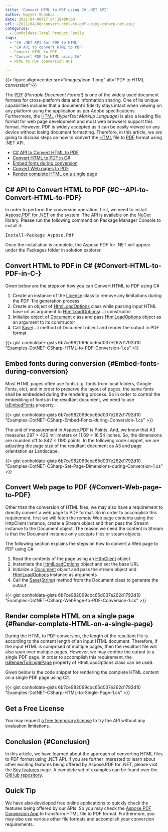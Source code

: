 ```yaml
---
title: 'Convert HTML to PDF using C# .NET API'
author: Nayyer Shahbaz
date: 2021-04-08T17:54:18+00:00
url: /2021/04/08/convert-html-to-pdf-using-csharp-net-api/
categories:
  - Conholdate.Total Product Family
tags:
  - 'C# .NET API for PDF to HTML'
  - 'C# API to convert HTML to PDF'
  - Convert HTML to PDF
  - 'Convert PDF to HTML using C#'
  - HTML to PDF conversion API

---
```



{{< figure align=center src="images/icon-1.png" alt="PDF to HTML conversion">}}
 

The [PDF][2] (_Portable Document Format_) is one of the widely used document formats for cross-platform data and information sharing. One of its unique capabilities includes that a document&#8217;s fidelity stays intact when viewing on any platform using the application as per Adobe specifications. Furthermore, the [HTML][3] (_HyperText Markup Language_) is also a leading file format for web page development and most web browsers support this format. However, PDF is widely accepted as it can be easily viewed on any device without losing document formatting. Therefore, in this article, we are going to discuss steps on how to convert the [HTML][3] file to [PDF][2] format using .NET API.

  * [C# API to Convert HTML to PDF][4]
  * [Convert HTML to PDF in C#][5]
  * [Embed fonts during conversion][6]
  * [Convert Web pages to PDF][7]
  * [Render complete HTML on a single page][8]

## C# API to Convert HTML to PDF {#C--API-to-Convert-HTML-to-PDF}

In order to perform the conversion operation, first, we need to install [Aspose.PDF for .NET][9] on the system. The API is available on the [NuGet][10] library. Please run the following command on Package Manager Console to install it:

<pre class="EnlighterJSRAW" data-enlighter-language="generic" data-enlighter-theme="" data-enlighter-highlight="" data-enlighter-linenumbers="" data-enlighter-lineoffset="" data-enlighter-title="" data-enlighter-group="">Install-Package Aspose.Pdf</pre>

Once the installation is complete, the Aspose.PDF for .NET will appear under the Packages folder in solution explorer. 

## Convert HTML to PDF in C# {#Convert-HTML-to-PDF-in-C-}

Given below are the steps on how you can Convert HTML to PDF using C#

<ol type="1">
  <li>
    Create an instance of the <a href="https://apireference.aspose.com/pdf/net/aspose.pdf/license">License</a> class to remove any limitations during the PDF `file generation process
  </li>
  <li>
    Create an object of <a href="https://apireference.aspose.com/pdf/net/aspose.pdf/htmlloadoptions">HtmlLoadOptions</a> class while passing input HTML base url as argument to <a href="https://apireference.aspose.com/pdf/net/aspose.pdf/htmlloadoptions">HtmlLoadOptions</a>(&#8230;) constructor
  </li>
  <li>
    Initialize object of <a href="https://apireference.aspose.com/pdf/net/aspose.pdf/document">Document</a> class and pass <a href="https://apireference.aspose.com/pdf/net/aspose.pdf/htmlloadoptions">HtmlLoadOptions</a> object as an argument to its constructor
  </li>
  <li>
    Call <a href="https://apireference.aspose.com/pdf/net/aspose.pdf.document/save/methods/4">Save</a>(&#8230;) method of Document object and render the output in PDF format
  </li>
</ol>

{{< gist conholdate-gists 6b7ce982069cbc65d037e262d1792d10 "Examples-DotNET-CSharp-HTML-to-PDF-Conversion-1.cs" >}}

## Embed fonts during conversion {#Embed-fonts-during-conversion}

Most HTML pages often use fonts (i.g. fonts from local folders, Google Fonts, etc), and in order to preserve the layout of pages, the same fonts shall be embedded during the rendering process. So in order to control the embedding of fonts in the resultant document, we need to use [IsEmbedFonts][11] property.

{{< gist conholdate-gists 6b7ce982069cbc65d037e262d1792d10 "Examples-DotNET-CSharp-Embed-Fonts-during-Conversion-1.cs" >}}

The unit of measurement in Aspose.PDF is Points. And, we know that A3 measures 297 × 420 millimeters or 11.69 × 16.54 inches. So, the dimensions are rounded off to 842 × 1190 points. In the following code snippet, we are adjusting the page size of the resultant document as A3 and page orientation as Landscape.

{{< gist conholdate-gists 6b7ce982069cbc65d037e262d1792d10 "Examples-DotNET-CSharp-Set-Page-Dimensions-during-Conversion-1.cs" >}}

## Convert Web page to PDF {#Convert-Web-page-to-PDF}

Other than the conversion of HTML files, we may also have a requirement to directly convert a web page to PDF format. So in order to accomplish this requirement, first we will fetch the remote Web page contents using the HttpClient instance, create a Stream object and then pass the Stream instance to the Document object. The reason we need the content in Stream is that the Document instance only accepts files or steam objects.

The following section explains the steps on how to convert a Web page to PDF using C# 

  1. Read the contents of the page using an [HttpClient][12] object
  2. Instantiate the&nbsp;[][13][HtmlLoadOptions][13]&nbsp;object and set the base URL
  3. Initialize a [Document][14] object and pass the stream object and [HtmlLoadOptions][13] instance as arguments
  4. Call the [Save(String)][15] method from the Document class to generate the output

{{< gist conholdate-gists 6b7ce982069cbc65d037e262d1792d10 "Examples-DotNET-CSharp-WebPage-to-PDF-Conversion-1.cs" >}}

## Render complete HTML on a single page {#Render-complete-HTML-on-a-single-page}

During the HTML to PDF conversion, the length of the resultant file is according to the content length of an input HTML document. Therefore, if the input HTML is comprised of multiple pages, then the resultant file will also span over multiple pages. However, we may confine the output to a single PDF page. In order to accomplish this requirement, the [IsRenderToSinglePage][16] property of HtmlLoadOptions class can be used.

Given below is the code snippet for rendering the complete HTML content on a single PDF page using C#.

{{< gist conholdate-gists 6b7ce982069cbc65d037e262d1792d10 "Examples-DotNET-CSharp-HTML-to-Single-Page-1.cs" >}}

## Get a Free License

You may request&nbsp;<a rel="noreferrer noopener" href="https://purchase.aspose.com/temporary-license" >a free temporary license</a>&nbsp;to try the API without any evaluation limitations.

## Conclusion {#Conclusion}

In this article, we have learned about the approach of converting HTML files to PDF format using .NET API. If you are further interested to learn about other exciting features being offered by Aspose.PDF for .NET, please visit the [Key features][17] page. A complete set of examples can be found over the [GitHub repository][18].

## Quick Tip

We have also developed free online applications to quickly check the features being offered by our APIs. So you may check the [Aspose.PDF Conversion App][19] to transform HTML file to PDF format. Furthermore, you may also use various other file formats and accomplish your conversion requirements.

 [1]: https://blog.conholdate.com/wp-content/uploads/sites/27/2021/04/icon-1.png
 [2]: https://docs.fileformat.com/pdf/
 [3]: https://docs.fileformat.com/web/html/
 [4]: #C--API-to-Convert-HTML-to-PDF
 [5]: #Convert-HTML-to-PDF-in-C-
 [6]: #Embed-fonts-during-conversion
 [7]: #Convert-Web-page-to-PDF
 [8]: #Render-complete-HTML-on-a-single-page
 [9]: https://products.aspose.com/pdf/net
 [10]: https://www.nuget.org/packages/Aspose.PDF/
 [11]: https://apireference.aspose.com/pdf/net/aspose.pdf/htmlloadoptions/properties/isembedfonts
 [12]: https://docs.microsoft.com/en-us/dotnet/api/system.net.http.httpclient?view=net-5.0
 [13]: https://apireference.aspose.com/pdf/net/aspose.pdf/htmlloadoptions
 [14]: https://apireference.aspose.com/pdf/net/aspose.pdf/document
 [15]: https://apireference.aspose.com/pdf/net/aspose.pdf.document/save/methods/4
 [16]: https://apireference.aspose.com/pdf/net/aspose.pdf/htmlloadoptions/properties/isrendertosinglepage
 [17]: https://docs.aspose.com/pdf/net/key-features/
 [18]: https://github.com/aspose-pdf/Aspose.Pdf-for-.NET
 [19]: https://products.aspose.app/pdf/conversion




